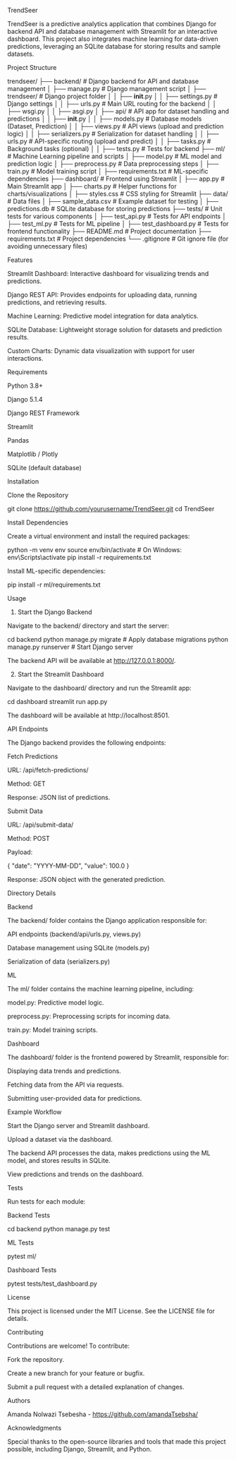 TrendSeer

TrendSeer is a predictive analytics application that combines Django for backend API and database management with Streamlit for an interactive dashboard. This project also integrates machine learning for data-driven predictions, leveraging an SQLite database for storing results and sample datasets.

Project Structure

trendseer/
├── backend/                      # Django backend for API and database management
│   ├── manage.py                 # Django management script
│   ├── trendseer/                # Django project folder
│   │   ├── __init__.py
│   │   ├── settings.py           # Django settings
│   │   ├── urls.py               # Main URL routing for the backend
│   │   ├── wsgi.py
│   │   ├── asgi.py
│   ├── api/                      # API app for dataset handling and predictions
│   │   ├── __init__.py
│   │   ├── models.py             # Database models (Dataset, Prediction)
│   │   ├── views.py              # API views (upload and prediction logic)
│   │   ├── serializers.py        # Serialization for dataset handling
│   │   ├── urls.py               # API-specific routing (upload and predict)
│   │   ├── tasks.py              # Background tasks (optional)
│   │   ├── tests.py              # Tests for backend
├── ml/                           # Machine Learning pipeline and scripts
│   ├── model.py                  # ML model and prediction logic
│   ├── preprocess.py             # Data preprocessing steps
│   ├── train.py                  # Model training script
│   ├── requirements.txt          # ML-specific dependencies
├── dashboard/                    # Frontend using Streamlit
│   ├── app.py                    # Main Streamlit app
│   ├── charts.py                 # Helper functions for charts/visualizations
│   ├── styles.css                # CSS styling for Streamlit
├── data/                         # Data files
│   ├── sample_data.csv           # Example dataset for testing
│   ├── predictions.db            # SQLite database for storing predictions
├── tests/                        # Unit tests for various components
│   ├── test_api.py               # Tests for API endpoints
│   ├── test_ml.py                # Tests for ML pipeline
│   ├── test_dashboard.py         # Tests for frontend functionality
├── README.md                     # Project documentation
├── requirements.txt              # Project dependencies
└── .gitignore                    # Git ignore file (for avoiding unnecessary files)

Features

Streamlit Dashboard: Interactive dashboard for visualizing trends and predictions.

Django REST API: Provides endpoints for uploading data, running predictions, and retrieving results.

Machine Learning: Predictive model integration for data analytics.

SQLite Database: Lightweight storage solution for datasets and prediction results.

Custom Charts: Dynamic data visualization with support for user interactions.

Requirements

Python 3.8+

Django 5.1.4

Django REST Framework

Streamlit

Pandas

Matplotlib / Plotly

SQLite (default database)

Installation

Clone the Repository

git clone https://github.com/yourusername/TrendSeer.git
cd TrendSeer

Install Dependencies

Create a virtual environment and install the required packages:

python -m venv env
source env/bin/activate  # On Windows: env\Scripts\activate
pip install -r requirements.txt

Install ML-specific dependencies:

pip install -r ml/requirements.txt

Usage

1. Start the Django Backend

Navigate to the backend/ directory and start the server:

cd backend
python manage.py migrate  # Apply database migrations
python manage.py runserver  # Start Django server

The backend API will be available at http://127.0.0.1:8000/.

2. Start the Streamlit Dashboard

Navigate to the dashboard/ directory and run the Streamlit app:

cd dashboard
streamlit run app.py

The dashboard will be available at http://localhost:8501.

API Endpoints

The Django backend provides the following endpoints:

Fetch Predictions

URL: /api/fetch-predictions/

Method: GET

Response: JSON list of predictions.

Submit Data

URL: /api/submit-data/

Method: POST

Payload:

{
  "date": "YYYY-MM-DD",
  "value": 100.0
}

Response: JSON object with the generated prediction.

Directory Details

Backend

The backend/ folder contains the Django application responsible for:

API endpoints (backend/api/urls.py, views.py)

Database management using SQLite (models.py)

Serialization of data (serializers.py)

ML

The ml/ folder contains the machine learning pipeline, including:

model.py: Predictive model logic.

preprocess.py: Preprocessing scripts for incoming data.

train.py: Model training scripts.

Dashboard

The dashboard/ folder is the frontend powered by Streamlit, responsible for:

Displaying data trends and predictions.

Fetching data from the API via requests.

Submitting user-provided data for predictions.

Example Workflow

Start the Django server and Streamlit dashboard.

Upload a dataset via the dashboard.

The backend API processes the data, makes predictions using the ML model, and stores results in SQLite.

View predictions and trends on the dashboard.

Tests

Run tests for each module:

Backend Tests

cd backend
python manage.py test

ML Tests

pytest ml/

Dashboard Tests

pytest tests/test_dashboard.py

License

This project is licensed under the MIT License. See the LICENSE file for details.

Contributing

Contributions are welcome! To contribute:

Fork the repository.

Create a new branch for your feature or bugfix.

Submit a pull request with a detailed explanation of changes.

Authors

Amanda Nolwazi Tsebesha - https://github.com/amandaTsebsha/


Acknowledgments

Special thanks to the open-source libraries and tools that made this project possible, including Django, Streamlit, and Python.

